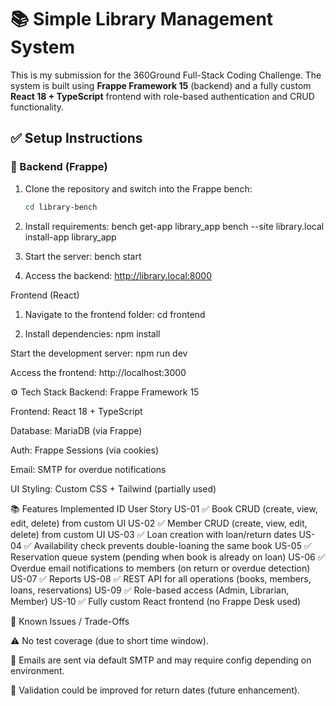 # 📚 Simple Library Management System

This is my submission for the 360Ground Full-Stack Coding Challenge. The system is built using **Frappe Framework 15** (backend) and a fully custom **React 18 + TypeScript** frontend with role-based authentication and CRUD functionality.

## ✅ Setup Instructions

### 🔧 Backend (Frappe)

1. Clone the repository and switch into the Frappe bench:
   ```bash
   cd library-bench

2. Install requirements:
   bench get-app library_app
   bench --site library.local install-app library_app

3.   Start the server:
    bench start

4.  Access the backend:
http://library.local:8000

  Frontend (React)
1.  Navigate to the frontend folder:
    cd frontend

2.  Install dependencies:
    npm install

Start the development server:
    npm run dev

Access the frontend:
http://localhost:3000



⚙️ Tech Stack
Backend: Frappe Framework 15

Frontend: React 18 + TypeScript

Database: MariaDB (via Frappe)

Auth: Frappe Sessions (via cookies)

Email: SMTP for overdue notifications

UI Styling: Custom CSS + Tailwind (partially used)

📚 Features Implemented
ID	User Story
US-01	✅ Book CRUD (create, view, edit, delete) from custom UI
US-02	✅ Member CRUD (create, view, edit, delete) from custom UI
US-03	✅ Loan creation with loan/return dates
US-04	✅ Availability check prevents double-loaning the same book
US-05	✅ Reservation queue system (pending when book is already on loan)
US-06	✅ Overdue email notifications to members (on return or overdue detection)
US-07	✅ Reports
US-08	✅ REST API for all operations (books, members, loans, reservations)
US-09	✅ Role-based access (Admin, Librarian, Member)
US-10	✅ Fully custom React frontend (no Frappe Desk used)

🧪 Known Issues / Trade-Offs


⚠️ No test coverage (due to short time window).

📩 Emails are sent via default SMTP and may require config depending on environment.

📆 Validation could be improved for return dates (future enhancement).

